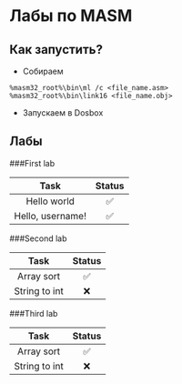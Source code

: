 # Лабы по MASM

## Как запустить?
* Собираем
```
%masm32_root%\bin\ml /c <file_name.asm>
%masm32_root%\bin\link16 <file_name.obj>
```
* Запускаем в Dosbox

## Лабы

###First lab 

| Task     | Status  |
|:--------:|:-------:|
| Hello world | :white_check_mark: |
| Hello, username! | :white_check_mark:|

###Second lab 

| Task     | Status  |
|:--------:|:-------:|
| Array sort | :white_check_mark: |
| String to int | :x:|

###Third lab 

| Task     | Status  |
|:--------:|:-------:|
| Array sort | :white_check_mark: |
| String to int | :x:|
